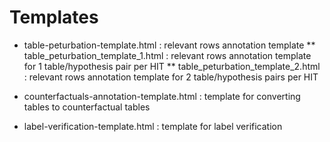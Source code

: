 # Templates

* table-peturbation-template.html : relevant rows annotation template
    ** table_peturbation_template_1.html : relevant rows annotation template for 1 table/hypothesis pair per HIT
    ** table_peturbation_template_2.html : relevant rows annotation template for 2 table/hypothesis pairs per HIT

* counterfactuals-annotation-template.html : template for converting tables to counterfactual tables

* label-verification-template.html : template for label verification
